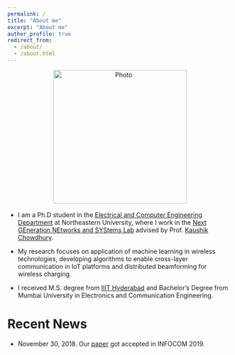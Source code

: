 ```yaml
---
permalink: /
title: "About me"
excerpt: "About me"
author_profile: true
redirect_from: 
  - /about/
  - /about.html
---
```


<p align="center">
  <img src="https://kunalsankhe.github.io/files/KunalSankhe.jpg?raw=true" alt="Photo" style="width: 300px;"/> 
</p>

* I am a Ph.D student in the [Electrical and Computer Engineering Department](http://www.ece.neu.edu/) at Northeastern University, where I work in the [Next GEneration NEtworks and SYStems Lab](http://www.genesys-lab.org/) advised by Prof. [Kaushik Chowdhury](http://krc.coe.neu.edu/). 

* My research focuses on application of machine learning in wireless technologies, developing algorithms to enable cross-layer communication in IoT platforms and distributed beamforming for wireless charging. 

* I received M.S. degree from [IIIT Hyderabad](https://www.iiit.ac.in/) and Bachelor’s Degree from Mumbai University in Electronics and Communication Engineering. 



# Recent News
* November 30, 2018. Our [paper](http://lantaoyu.com/publications/RLSGAAAI19) got accepted in INFOCOM 2019.

